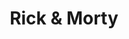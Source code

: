 ---
title: Rick & Morty
image: https://i.ytimg.com/vi/ZiDVbDlHDF0/maxresdefault.jpg
tags:
  - REST
  - Image Caching
  - Infinite Scrolling
  - Threading
  - SwiftUI
  - Combine
permalink: /projects/rickAndMorty/
---
